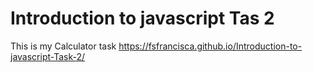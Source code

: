 # Introduction to javascript Tas 2
 This is my Calculator task
https://fsfrancisca.github.io/Introduction-to-javascript-Task-2/
